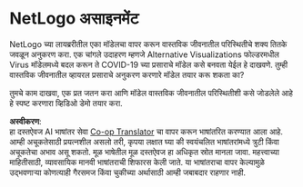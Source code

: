 <!--
CO_OP_TRANSLATOR_METADATA:
{
  "original_hash": "cf654ca60c7f86c8dad28596fb42994b",
  "translation_date": "2025-08-26T10:11:19+00:00",
  "source_file": "lessons/6-Other/23-MultiagentSystems/assignment.md",
  "language_code": "mr"
}
-->
# NetLogo असाइनमेंट

NetLogo च्या लायब्ररीतील एका मॉडेलचा वापर करून वास्तविक जीवनातील परिस्थितीचे शक्य तितके जवळून अनुकरण करा. एक चांगले उदाहरण म्हणजे Alternative Visualizations फोल्डरमधील Virus मॉडेलमध्ये बदल करून ते COVID-19 च्या प्रसाराचे मॉडेल कसे बनवता येईल हे दाखवणे. तुम्ही वास्तविक जीवनातील व्हायरल प्रसाराचे अनुकरण करणारे मॉडेल तयार करू शकता का?

तुमचे काम दाखवा, एक प्रत जतन करा आणि मॉडेल वास्तविक जीवनातील परिस्थितीशी कसे जोडलेले आहे हे स्पष्ट करणारा व्हिडिओ डेमो तयार करा.

**अस्वीकरण**:  
हा दस्तऐवज AI भाषांतर सेवा [Co-op Translator](https://github.com/Azure/co-op-translator) चा वापर करून भाषांतरित करण्यात आला आहे. आम्ही अचूकतेसाठी प्रयत्नशील असलो तरी, कृपया लक्षात घ्या की स्वयंचलित भाषांतरांमध्ये त्रुटी किंवा अचूकतेचा अभाव असू शकतो. मूळ भाषेतील मूळ दस्तऐवज हा अधिकृत स्रोत मानला जावा. महत्त्वाच्या माहितीसाठी, व्यावसायिक मानवी भाषांतराची शिफारस केली जाते. या भाषांतराचा वापर केल्यामुळे उद्भवणाऱ्या कोणत्याही गैरसमज किंवा चुकीच्या अर्थासाठी आम्ही जबाबदार राहणार नाही.